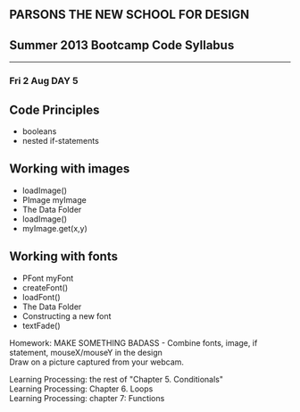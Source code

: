## PARSONS THE NEW SCHOOL FOR DESIGN
## Summer 2013 Bootcamp Code Syllabus
-------------------------------------------------------------------

### Fri 2 Aug DAY 5
  
## Code Principles  
* booleans  
* nested if-statements  

## Working with images
* loadImage()  
* PImage myImage  
* The Data Folder
* loadImage()  
* myImage.get(x,y)  
  
## Working with fonts  
* PFont myFont  
* createFont()  
* loadFont()  
* The Data Folder
* Constructing a new font  
* textFade()  

Homework:
MAKE SOMETHING BADASS - Combine fonts, image, if statement, mouseX/mouseY in the design  
Draw on a picture captured from your webcam.  
  
Learning Processing: the rest of "Chapter 5. Conditionals"  
Learning Processing: Chapter 6. Loops  
Learning Processing: chapter 7: Functions

